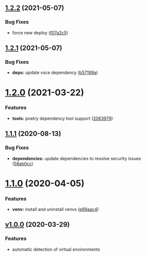 ## [1.2.2](https://github.com/Whinarn/vscode-python-auto-venv/compare/v1.2.1...v1.2.2) (2021-05-07)


### Bug Fixes

* force new deploy ([f07a2c5](https://github.com/Whinarn/vscode-python-auto-venv/commit/f07a2c5d515bb311a05d47cb433210dd0686300b))

## [1.2.1](https://github.com/Whinarn/vscode-python-auto-venv/compare/v1.2.0...v1.2.1) (2021-05-07)


### Bug Fixes

* **deps:** update vsce dependency ([b57199a](https://github.com/Whinarn/vscode-python-auto-venv/commit/b57199ada869ecd8121d4c840384d9b563ae17e8))

# [1.2.0](https://github.com/Whinarn/vscode-python-auto-venv/compare/v1.1.1...v1.2.0) (2021-03-22)


### Features

* **tools:** poetry dependency tool support ([2063979](https://github.com/Whinarn/vscode-python-auto-venv/commit/2063979b317fe4f8babf8bc38724f63885699666))

## [1.1.1](https://github.com/Whinarn/vscode-python-auto-venv/compare/v1.1.0...v1.1.1) (2020-08-13)


### Bug Fixes

* **dependencies:** update dependencies to resolve security issues ([58ab0cc](https://github.com/Whinarn/vscode-python-auto-venv/commit/58ab0cc9cb1ad5e2caa925c35c4b15741aa462e6))

# [1.1.0](https://github.com/Whinarn/vscode-python-auto-venv/compare/v1.0.0...v1.1.0) (2020-04-05)


### Features

* **venv:** install and uninstall venvs ([e69aac4](https://github.com/Whinarn/vscode-python-auto-venv/commit/e69aac4052b536f7ab31e324188548402850c1c0))

## [v1.0.0](https://github.com/Whinarn/vscode-python-auto-venv/releases/tag/v1.0.0) (2020-03-29)


### Features

* automatic detection of virtual environments
